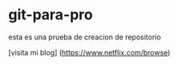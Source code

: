 # git-para-pro
esta es una prueba de creacion de repositorio

[visita mi blog] (https://www.netflix.com/browse)
